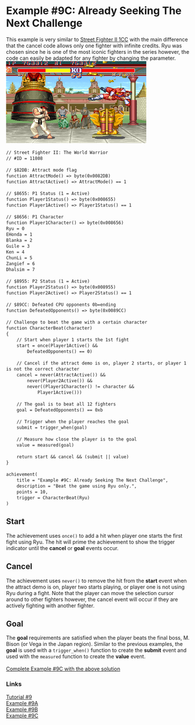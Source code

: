# Example #9C: Already Seeking The Next Challenge
This example is very similar to [Street Fighter II 1CC](..\Example_9A.md) with the main difference that the cancel code allows only one fighter with infinite credits.  Ryu was chosen since he is one of the most iconic fighters in the series however, the code can easily be adapted for any fighter by changing the parameter. <br>
![Street Fighter II: The World Warrior Ryu Wins!](Street_Fighter_2_Ryu_Wins.png)<br>
 
```
// Street Fighter II: The World Warrior
// #ID = 11808

// $82DB: Attract mode flag
function AttractMode() => byte(0x0082DB)
function AttractActive() => AttractMode() == 1

// $8655: P1 Status (1 = Active)
function Player1Status() => byte(0x008655)
function Player1Active() => Player1Status() == 1

// $8656: P1 Character
function Player1Character() => byte(0x008656)
Ryu = 0
EHonda = 1
Blanka = 2
Guile = 3
Ken = 4
ChunLi = 5
Zangief = 6
Dhalsim = 7

// $8955: P2 Status (1 = Active)
function Player2Status() => byte(0x008955)
function Player2Active() => Player2Status() == 1

// $89CC: Defeated CPU opponents 0b=ending
function DefeatedOpponents() => byte(0x0089CC)

// Challenge to beat the game with a certain character
function CharacterBeat(character)
{
    // Start when player 1 starts the 1st fight
    start = once(Player1Active() && 
        DefeatedOpponents() == 0)
        
    // Cancel if the attract demo is on, player 2 starts, or player 1 is not the correct character
    cancel = never(AttractActive()) && 
        never(Player2Active()) && 
        never((Player1Character() != character && 
            Player1Active()))
        
    // The goal is to beat all 12 fighters
    goal = DefeatedOpponents() == 0xb
    
    // Trigger when the player reaches the goal
    submit = trigger_when(goal)
        
    // Measure how close the player is to the goal
    value = measured(goal)
    
    return start && cancel && (submit || value)
}

achievement(
    title = "Example #9C: Already Seeking The Next Challenge",
    description = "Beat the game using Ryu only.",
    points = 10,
    trigger = CharacterBeat(Ryu)
)
```
## Start
The achievement uses ```once()``` to add a hit when player one starts the first fight using Ryu.  The hit will prime the achievement to show the trigger indicator until the **cancel** or **goal** events occur.
## Cancel
The achievement uses ```never()``` to remove the hit from the **start** event when the attract demo is on, player two starts playing, or player one is not using Ryu during a fight.  Note that the player can move the selection cursor around to other fighters however, the cancel event will occur if they are actively fighting with another fighter.
## Goal
The **goal** requirements are satisfied when the player beats the final boss, M. Bison (or Vega in the Japan region). Similar to the previous examples, the **goal** is used with a ```trigger_when()``` function to create the **submit** event and used with the ```measured``` function to create the **value** event.<br>
<br>
[Complete Example #9C with the above solution](Street_Fighter_II_The_World_Warrior_Example_9C.rascript)<br>
### Links
[Tutorial #9](../readme.md)<br>
[Example #9A](../Example_9A.md)<br>
[Example #9B](../Example_9B.md)<br>
[Example #9C](../Example_9C.md)